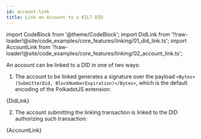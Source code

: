 ```yaml
---
id: account-link
title: Link an Account to a KILT DID
---
```


import CodeBlock from '@theme/CodeBlock';
import DidLink from '!!raw-loader!@site/code_examples/core_features/linking/01_did_link.ts';
import AccountLink from '!!raw-loader!@site/code_examples/core_features/linking/02_account_link.ts';

An account can be linked to a DID in one of two ways:

1. The account to be linked generates a signature over the payload `<Bytes>(SubmitterDid, BlockNumberExpiration)</Bytes>`, which is the default encoding of the PolkadotJS extension:

<CodeBlock className="language-js">
  {DidLink}
</CodeBlock>

2. The account submitting the linking transaction is linked to the DID authorizing such transaction:

<CodeBlock className="language-js">
  {AccountLink}
</CodeBlock>